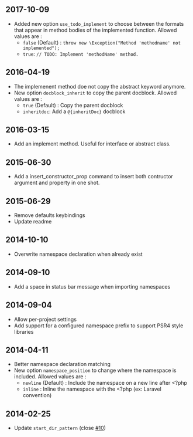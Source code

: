 ## 2017-10-09

 - Added new option `use_todo_implement` to choose between the formats that appear in method bodies of the implemented function. Allowed values are :
    - `false` (Default) : `throw new \Exception("Method 'methodname' not implemented");`
    - `true`: `// TODO: Implement 'methodName' method.`

## 2016-04-19

 - The implemenent method doe not copy the abstract keyword anymore.
 - New option `docblock_inherit` to copy the parent docblock. Allowed values are :
    - `true` (Default) : Copy the parent docblock
    - `inheritdoc`: Add a `@{inheritDoc}` docblock

## 2016-03-15

 - Add an implement method. Useful for interface or abstract class.

## 2015-06-30

 - Add a insert_constructor_prop command to insert both contructor argument and property in one shot.

## 2015-06-29

 - Remove defaults keybindings
 - Update readme

## 2014-10-10

 - Overwrite namespace declaration when already exist

## 2014-09-10

 - Add a space in status bar message when importing namespaces

## 2014-09-04

 - Allow per-project settings
 - Add support for a configured namespace prefix to support PSR4 style libraries

## 2014-04-11

 - Better namespace declaration matching
 - New option `namespace_position` to change where the namespace is included. Allowed values are :
    - `newline` (Default) : Include the namespace on a new line after <?php
    - `inline` : Inline the namespace with the <?php (ex: Laravel convention)

## 2014-02-25

 - Update `start_dir_pattern` (close [#10](https://github.com/erichard/SublimePHPCompanion/issues/10))
